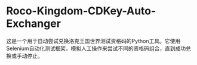 # Roco-Kingdom-CDKey-Auto-Exchanger
这是一个用于自动尝试兑换洛克王国世界测试资格码的Python工具。它使用Selenium自动化测试框架，模拟人工操作来尝试不同的资格码组合，直到成功兑换或手动停止。
